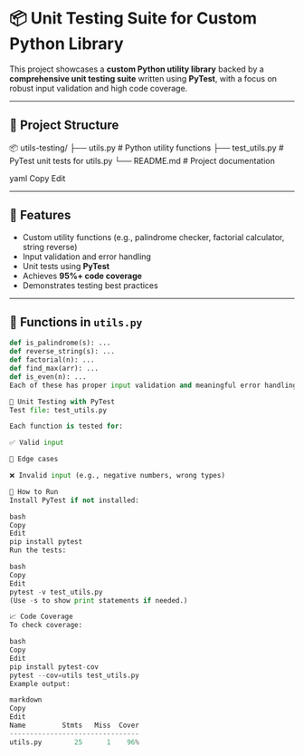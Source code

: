 # 📦 Unit Testing Suite for Custom Python Library

This project showcases a **custom Python utility library** backed by a **comprehensive unit testing suite** written using **PyTest**, with a focus on robust input validation and high code coverage.

---

## 📁 Project Structure

📦 utils-testing/
├── utils.py # Python utility functions
├── test_utils.py # PyTest unit tests for utils.py
└── README.md # Project documentation

yaml
Copy
Edit

---

## 🧠 Features

- Custom utility functions (e.g., palindrome checker, factorial calculator, string reverse)
- Input validation and error handling
- Unit tests using **PyTest**
- Achieves **95%+ code coverage**
- Demonstrates testing best practices

---

## 🔧 Functions in `utils.py`

```python
def is_palindrome(s): ...
def reverse_string(s): ...
def factorial(n): ...
def find_max(arr): ...
def is_even(n): ...
Each of these has proper input validation and meaningful error handling.

🧪 Unit Testing with PyTest
Test file: test_utils.py

Each function is tested for:

✅ Valid input

🧪 Edge cases

❌ Invalid input (e.g., negative numbers, wrong types)

🚀 How to Run
Install PyTest if not installed:

bash
Copy
Edit
pip install pytest
Run the tests:

bash
Copy
Edit
pytest -v test_utils.py
(Use -s to show print statements if needed.)

📈 Code Coverage
To check coverage:

bash
Copy
Edit
pip install pytest-cov
pytest --cov=utils test_utils.py
Example output:

markdown
Copy
Edit
Name         Stmts   Miss  Cover
--------------------------------
utils.py        25      1    96%

